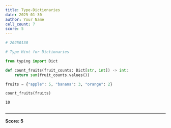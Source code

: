 ```yaml
---
title: Type-Dictionaries
date: 2025-01-30
author: Your Name
cell_count: 7
score: 5
---
```


```python
# 20250130
```


```python
# Type Hint for Dictionaries
```


```python
from typing import Dict
```


```python
def count_fruits(fruit_counts: Dict[str, int]) -> int:
    return sum(fruit_counts.values())
```


```python
fruits = {"apple": 5, "banana": 3, "orange": 2}
```


```python
count_fruits(fruits)
```




    10




```python

```


---
**Score: 5**
